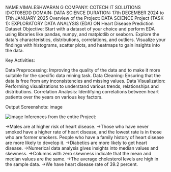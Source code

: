 NAME:VIMALESHWARAN G COMPANY: COTECH IT SOLUTIONS ID:CT08EDD DOMAIN: DATA SCIENCE DURATION: 17th DECEMBER 2024 to 17th JANUARY 2025 Overview of the Project: DATA SCIENCE Project (TASK 1): EXPLORATORY DATA ANALYSIS (EDA) ON Heart Disease Prediction Dataset Objective: Start with a dataset of your choice and perform EDA using libraries like pandas, numpy, and matplotlib or seaborn. Explore the data's characteristics, distributions, correlations, and outliers. Visualize your findings with histograms, scatter plots, and heatmaps to gain insights into the data.

Key Activities:

Data Preprocessing: Improving the quality of the data and to make it more suitable for the specific data mining task. Data Cleaning: Ensuring that the data is free from any inconsistencies and missing values. Data Visualization: Performing visualizations to understand various trends, relationships and distributions. Correlation Analysis: Identifying correlations between heart patients over the years on various key factors.

Output Screenshots: image

![image](https://github.com/user-attachments/assets/0918cf3d-b469-4def-a6e2-bf4fe33b7a6a)
Inferences from the entire Project:

->Males are at higher risk of heart disease. ->Those who have never smoked have a higher rate of heart disease, and the lowest rate is in those who are former smokers. People who have a family history of heart disease are more likely to develop it. ->Diabetics are more likely to get heart disease. ->Numerical data analysis gives insights into median values and skewness. ->Columns with zero skewness indicate that the mean and median values are the same. ->The average cholesterol levels are high in the sample data. ->We have heart disease rate of 39.2 percent.
